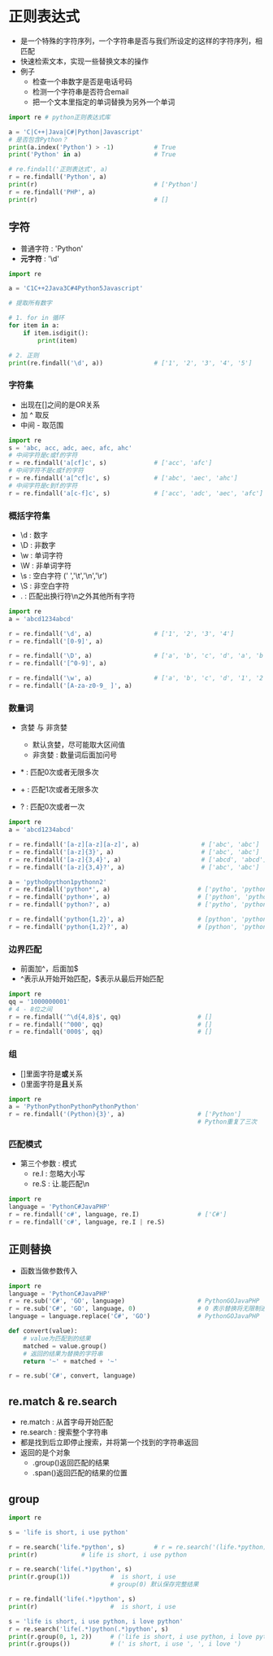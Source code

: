 # 正则表达式

- 是一个特殊的字符序列，一个字符串是否与我们所设定的这样的字符序列，相匹配
- 快速检索文本，实现一些替换文本的操作
- 例子
  - 检查一个串数字是否是电话号码
  - 检测一个字符串是否符合email
  - 把一个文本里指定的单词替换为另外一个单词

```py
import re # python正则表达式库

a = 'C|C++|Java|C#|Python|Javascript'
# 是否包含Python？
print(a.index('Python') > -1)           # True
print('Python' in a)                    # True

# re.findall('正则表达式', a)
r = re.findall('Python', a)
print(r)                                # ['Python']
r = re.findall('PHP', a)
print(r)                                # []
```

## 字符

- 普通字符 : 'Python'
- **元字符** : '\d'

```py
import re

a = 'C1C++2Java3C#4Python5Javascript'

# 提取所有数字

# 1. for in 循环
for item in a:
    if item.isdigit():
        print(item)

# 2. 正则
print(re.findall('\d', a))              # ['1', '2', '3', '4', '5']
```

### 字符集

- 出现在[]之间的是OR关系
- 加 ^ 取反
- 中间 - 取范围

```py
import re
s = 'abc, acc, adc, aec, afc, ahc'
# 中间字符是c或f的字符
r = re.findall('a[cf]c', s)             # ['acc', 'afc']
# 中间字符不是c或f的字符
r = re.findall('a[^cf]c', s)            # ['abc', 'aec', 'ahc']
# 中间字符是c到f的字符
r = re.findall('a[c-f]c', s)            # ['acc', 'adc', 'aec', 'afc']
```

### 概括字符集

- \d : 数字
- \D : 非数字
- \w : 单词字符
- \W : 非单词字符
- \s : 空白字符 (' ','\t','\n','\r')
- \S : 非空白字符
- . : 匹配出换行符\n之外其他所有字符

```py
import re
a = 'abcd1234abcd'

r = re.findall('\d', a)                 # ['1', '2', '3', '4']
r = re.findall('[0-9]', a)

r = re.findall('\D', a)                 # ['a', 'b', 'c', 'd', 'a', 'b', 'c', 'd']
r = re.findall('[^0-9]', a)

r = re.findall('\w', a)                 # ['a', 'b', 'c', 'd', '1', '2', '3', '4', 'a', 'b', 'c', 'd']
r = re.findall('[A-za-z0-9_ ]', a)
```

### 数量词

- 贪婪 与 非贪婪
  - 默认贪婪，尽可能取大区间值
  - 非贪婪 : 数量词后面加问号

- \* : 匹配0次或者无限多次
- \+ : 匹配1次或者无限多次
- ? : 匹配0次或者一次

```py
import re
a = 'abcd1234abcd'

r = re.findall('[a-z][a-z][a-z]', a)                 # ['abc', 'abc']
r = re.findall('[a-z]{3}', a)                        # ['abc', 'abc']
r = re.findall('[a-z]{3,4}', a)                      # ['abcd', 'abcd']
r = re.findall('[a-z]{3,4}?', a)                     # ['abc', 'abc']

a = 'pytho0python1pythonn2'
r = re.findall('python*', a)                        # ['pytho', 'python', 'pythonn'] 最后一个n可以匹配0次或无限多次
r = re.findall('python+', a)                        # ['python', 'pythonn']
r = re.findall('python?', a)                        # ['pytho', 'python', 'python']

r = re.findall('python{1,2}', a)                    # [python', 'pythonn']
r = re.findall('python{1,2}?', a)                   # [python', 'python']
```

### 边界匹配

- 前面加^，后面加$
- ^表示从开始开始匹配，$表示从最后开始匹配

```py
import re
qq = '1000000001'
# 4 - 8位之间
r = re.findall('^\d{4,8}$', qq)                     # []
r = re.findall('^000', qq)                          # []
r = re.findall('000$', qq)                          # []
```

### 组

- []里面字符是**或**关系
- ()里面字符是**且**关系

```py
import re
a = 'PythonPythonPythonPythonPython'
r = re.findall('(Python){3}', a)                    # ['Python']
                                                    # Python重复了三次
```

### 匹配模式

- 第三个参数 : 模式
  - re.I : 忽略大小写
  - re.S : 让.能匹配\n

```py
import re
language = 'PythonC#JavaPHP'
r = re.findall('c#', language, re.I)                # ['C#']
r = re.findall('c#', language, re.I | re.S)
```

## 正则替换

- 函数当做参数传入

```py
import re
language = 'PythonC#JavaPHP'
r = re.sub('C#', 'GO', language)                    # PythonGOJavaPHP
r = re.sub('C#', 'GO', language, 0)                 # 0 表示替换将无限制进行 如果是其他数字表示可以替换的次数
language = language.replace('C#', 'GO')             # PythonGOJavaPHP

def convert(value):
    # value为匹配到的结果
    matched = value.group()
    # 返回的结果为替换的字符串
    return '~' + matched + '~'

r = re.sub('C#', convert, language)
```

## re.match & re.search

- re.match : 从首字母开始匹配
- re.search : 搜索整个字符串
- 都是找到后立即停止搜索，并将第一个找到的字符串返回
- 返回的是个对象
  - .group()返回匹配的结果
  - .span()返回匹配的结果的位置

## group

```py
import re

s = 'life is short, i use python'

r = re.search('life.*python', s)        # r = re.search('(life.*python)', s) 默认加上分组
print(r)            # life is short, i use python

r = re.search('life(.*)python', s)
print(r.group(1))           #  is short, i use
                            # group(0) 默认保存完整结果

r = re.findall('life(.*)python', s)
print(r)                    #  is short, i use

s = 'life is short, i use python, i love python'
r = re.search('life(.*)python(.*)python', s)
print(r.group(0, 1, 2))     # ('life is short, i use python, i love python', ' is short, i use ', ', i love ')
print(r.groups())           # (' is short, i use ', ', i love ')
```
